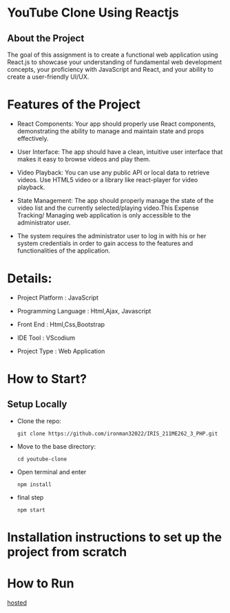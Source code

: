 # YouTube Clone Using Reactjs

## About the Project 
The goal of this assignment is to create a functional web application using React.js to showcase your understanding of fundamental web development concepts, your proficiency with JavaScript and React, and your ability to create a user-friendly UI/UX. 

# Features of the Project
- React Components: Your app should properly use React components, demonstrating the ability to manage and maintain state and props effectively.

- User Interface: The app should have a clean, intuitive user interface that makes it easy to browse videos and play them.

- Video Playback: You can use any public API or local data to retrieve videos. Use HTML5 video or a library like react-player for video playback.

- State Management: The app should properly manage the state of the video list and the currently selected/playing video.This Expense Tracking/ Managing web application is only accessible to the administrator user. 
- The system requires the administrator user to log in with his or her system credentials in order to gain access to the features and functionalities of the application.


# Details:
- Project Platform	: JavaScript

- Programming Language	: Html,Ajax, Javascript
- Front End :	 Html,Css,Bootstrap

- IDE Tool	: VScodium

- Project Type	: Web Application

# How to Start?

## Setup Locally

- Clone the repo: 
    ```
    git clone https://github.com/ironman32022/IRIS_211ME262_3_PHP.git
    ```
- Move to the base directory:
    ```
    cd youtube-clone
    
   ```
   
   
   
- Open terminal and enter
    ```
    npm install
    ```
    
-  final step
   ```
   npm start
   ```
  
  
 # Installation instructions to set up the project from scratch   
    
 # How to Run 
 [hosted](https://gleaming-kashata-53a043.netlify.app/)
